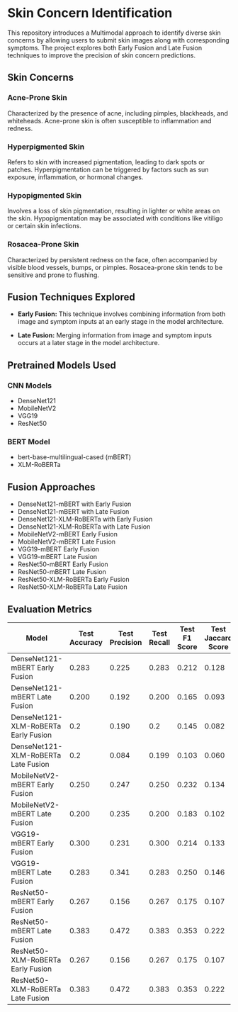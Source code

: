# Skin Concern Identification

This repository introduces a Multimodal approach to identify diverse skin concerns by allowing users to submit skin images along with corresponding symptoms. The project explores both Early Fusion and Late Fusion techniques to improve the precision of skin concern predictions.

## Skin Concerns

### Acne-Prone Skin
Characterized by the presence of acne, including pimples, blackheads, and whiteheads. Acne-prone skin is often susceptible to inflammation and redness.

### Hyperpigmented Skin
Refers to skin with increased pigmentation, leading to dark spots or patches. Hyperpigmentation can be triggered by factors such as sun exposure, inflammation, or hormonal changes.

### Hypopigmented Skin
Involves a loss of skin pigmentation, resulting in lighter or white areas on the skin. Hypopigmentation may be associated with conditions like vitiligo or certain skin infections.

### Rosacea-Prone Skin
Characterized by persistent redness on the face, often accompanied by visible blood vessels, bumps, or pimples. Rosacea-prone skin tends to be sensitive and prone to flushing.

## Fusion Techniques Explored

- **Early Fusion:** This technique involves combining information from both image and symptom inputs at an early stage in the model architecture.

- **Late Fusion:** Merging information from image and symptom inputs occurs at a later stage in the model architecture.

## Pretrained Models Used

### CNN Models
- DenseNet121
- MobileNetV2
- VGG19
- ResNet50

### BERT Model
- bert-base-multilingual-cased (mBERT)
- XLM-RoBERTa
  

## Fusion Approaches

- DenseNet121-mBERT with Early Fusion
- DenseNet121-mBERT with Late Fusion
- DenseNet121-XLM-RoBERTa with Early Fusion
- DenseNet121-XLM-RoBERTa with Late Fusion
- MobileNetV2-mBERT Early Fusion
- MobileNetV2-mBERT Late Fusion
- VGG19-mBERT Early Fusion
- VGG19-mBERT Late Fusion
- ResNet50-mBERT Early Fusion
- ResNet50-mBERT Late Fusion
- ResNet50-XLM-RoBERTa Early Fusion
- ResNet50-XLM-RoBERTa Late Fusion

## Evaluation Metrics

| Model                        | Test Accuracy | Test Precision | Test Recall | Test F1 Score | Test Jaccard Score |
| ---------------------------- | ------------- | -------------- | ----------- | ------------- | ------------------- |
| DenseNet121-mBERT Early Fusion | 0.283         | 0.225          | 0.283       | 0.212         | 0.128               |
| DenseNet121-mBERT Late Fusion  | 0.200         | 0.192          | 0.200       | 0.165         | 0.093               |
| DenseNet121-XLM-RoBERTa Early Fusion | 0.2        | 0.190          | 0.2       | 0.145        | 0.082               |
| DenseNet121-XLM-RoBERTa Late Fusion  | 0.2         | 0.084          | 0.199       | 0.103         | 0.060               |
| MobileNetV2-mBERT Early Fusion | 0.250         | 0.247          | 0.250       | 0.232         | 0.134               |
| MobileNetV2-mBERT Late Fusion  | 0.200         | 0.235          | 0.200       | 0.183         | 0.102               |
| VGG19-mBERT Early Fusion      | 0.300         | 0.231          | 0.300       | 0.214         | 0.133               |
| VGG19-mBERT Late Fusion       | 0.283         | 0.341          | 0.283       | 0.250         | 0.146               |
| ResNet50-mBERT Early Fusion   | 0.267         | 0.156          | 0.267       | 0.175         | 0.107               |
| ResNet50-mBERT Late Fusion    | 0.383         | 0.472          | 0.383       | 0.353         | 0.222               |
| ResNet50-XLM-RoBERTa Early Fusion   | 0.267         | 0.156          | 0.267       | 0.175         | 0.107               |
| ResNet50-XLM-RoBERTa Late Fusion    | 0.383         | 0.472          | 0.383       | 0.353         | 0.222               |

